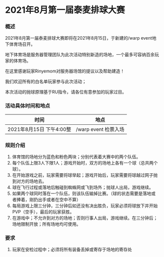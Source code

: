 # 2021年8月第一届泰麦排球大赛

### 概述

2021年8月第一届泰麦排球大赛即将在2021年8月15日，于新建的/warp event地下体育场召开。

地下体育场是服务器管理团队为此次活动特别新造的场地，一个最多可容纳百余玩家的体育场。

在这里感谢玩家Rinyemom对服务器场馆的提议以及帮助建造！

我们欢迎所有的白名单玩家参与此次活动；

本次活动的抛球原理基于RU指令，请各位有意参加的玩家过目。

### 活动具体时间和地点

|           时间           |         地点         |
| :----------------------: | :------------------: |
| 2021年8月15日 下午4:00整 | /warp event 检票入场 |

### 规则介绍

1. 体育馆的场地分为蓝色和粉色两块；分别代表着大赛中的两个队伍。
2. 每个队伍上限3人下限1人；游戏开始时，双方的场地上各有一个球（总共两个球）。
3. 在开始游戏之前，玩家需要将球举起；游戏开始后，玩家需要将球越过网子抛到对方的场地去。
4. 球在飞行过程或落地后触碰到蜘蛛网或飞到场外；抛球人出局，游戏继续。
5. 如果两个球同时落在一个队伍，则该队伍输掉比赛。（球的状态需要是落地或者捧着，刚扔出手或者在空中不算）
6. 每局游戏上限三分钟，三分钟后如还没有决出胜负，玩家必须将球放下并开始PVP（空手），最后的玩家获胜。
7. 在游戏中；不允许到对方的场地；否则行事人出局，游戏继续。在三分钟后；场地限制开放；所有场地均可使用。

### 要求

1. 玩家在安检过程中；必须将所有装备丢掉或寄存于场地的寄存处
